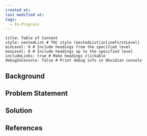 ```yaml
---
created at: 
last modified at: 
tags:
  - In-Progress
---
```

```table-of-contents
title: Table of Content
style: nestedList # TOC style (nestedList|inlineFirstLevel)
minLevel: 0 # Include headings from the specified level
maxLevel: 0 # Include headings up to the specified level
includeLinks: true # Make headings clickable
debugInConsole: false # Print debug info in Obsidian console
```
## Background


## Problem Statement


## Solution


## References
